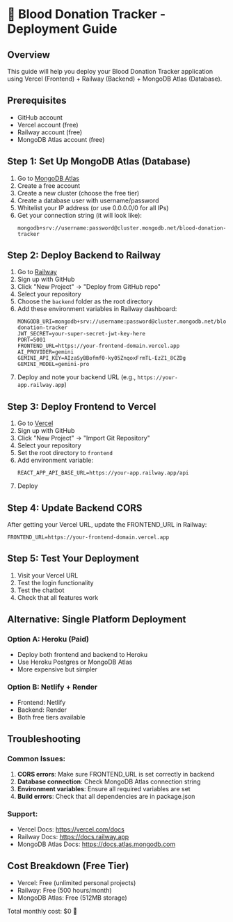 # 🚀 Blood Donation Tracker - Deployment Guide

## Overview
This guide will help you deploy your Blood Donation Tracker application using Vercel (Frontend) + Railway (Backend) + MongoDB Atlas (Database).

## Prerequisites
- GitHub account
- Vercel account (free)
- Railway account (free)
- MongoDB Atlas account (free)

## Step 1: Set Up MongoDB Atlas (Database)

1. Go to [MongoDB Atlas](https://www.mongodb.com/atlas)
2. Create a free account
3. Create a new cluster (choose the free tier)
4. Create a database user with username/password
5. Whitelist your IP address (or use 0.0.0.0/0 for all IPs)
6. Get your connection string (it will look like):
   ```
   mongodb+srv://username:password@cluster.mongodb.net/blood-donation-tracker
   ```

## Step 2: Deploy Backend to Railway

1. Go to [Railway](https://railway.app)
2. Sign up with GitHub
3. Click "New Project" → "Deploy from GitHub repo"
4. Select your repository
5. Choose the `backend` folder as the root directory
6. Add these environment variables in Railway dashboard:
   ```
   MONGODB_URI=mongodb+srv://username:password@cluster.mongodb.net/blood-donation-tracker
   JWT_SECRET=your-super-secret-jwt-key-here
   PORT=5001
   FRONTEND_URL=https://your-frontend-domain.vercel.app
   AI_PROVIDER=gemini
   GEMINI_API_KEY=AIzaSyBBofmf0-ky05ZnqoxFrmTL-EzZ1_8CZDg
   GEMINI_MODEL=gemini-pro
   ```
7. Deploy and note your backend URL (e.g., `https://your-app.railway.app`)

## Step 3: Deploy Frontend to Vercel

1. Go to [Vercel](https://vercel.com)
2. Sign up with GitHub
3. Click "New Project" → "Import Git Repository"
4. Select your repository
5. Set the root directory to `frontend`
6. Add environment variable:
   ```
   REACT_APP_API_BASE_URL=https://your-app.railway.app/api
   ```
7. Deploy

## Step 4: Update Backend CORS

After getting your Vercel URL, update the FRONTEND_URL in Railway:
```
FRONTEND_URL=https://your-frontend-domain.vercel.app
```

## Step 5: Test Your Deployment

1. Visit your Vercel URL
2. Test the login functionality
3. Test the chatbot
4. Check that all features work

## Alternative: Single Platform Deployment

### Option A: Heroku (Paid)
- Deploy both frontend and backend to Heroku
- Use Heroku Postgres or MongoDB Atlas
- More expensive but simpler

### Option B: Netlify + Render
- Frontend: Netlify
- Backend: Render
- Both free tiers available

## Troubleshooting

### Common Issues:
1. **CORS errors**: Make sure FRONTEND_URL is set correctly in backend
2. **Database connection**: Check MongoDB Atlas connection string
3. **Environment variables**: Ensure all required variables are set
4. **Build errors**: Check that all dependencies are in package.json

### Support:
- Vercel Docs: https://vercel.com/docs
- Railway Docs: https://docs.railway.app
- MongoDB Atlas Docs: https://docs.atlas.mongodb.com

## Cost Breakdown (Free Tier)
- Vercel: Free (unlimited personal projects)
- Railway: Free (500 hours/month)
- MongoDB Atlas: Free (512MB storage)

Total monthly cost: $0 🎉
